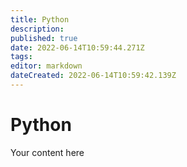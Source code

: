 ```yaml
---
title: Python
description: 
published: true
date: 2022-06-14T10:59:44.271Z
tags: 
editor: markdown
dateCreated: 2022-06-14T10:59:42.139Z
---
```


# Python
Your content here